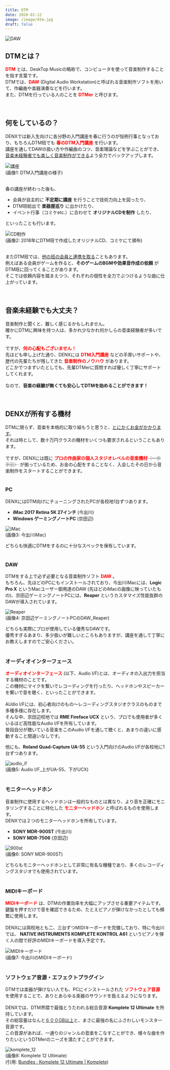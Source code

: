 ```yaml
---
title: DTM
date: 2020-01-12
image: /image/dtm.jpg
draft: false
---
```


![DAW](/image/cubase.jpg)  

## DTMとは？
<span style="color: red;">**DTM**</span> とは、DeskTop Musicの略称で、コンピュータを使って音楽制作することを指す言葉です。  
DTMでは、<span style="color: red;">**DAW**</span> (Digital Audio Workstation)と呼ばれる音楽制作ソフトを用いて、作編曲や楽器演奏などを行います。  
また、DTMを行っている人のことを <span style="color: red;">**DTMer**</span> と呼びます。  
<br>
<br>

## 何をしているの？
DENXでは新入生向けに各分野の入門講座を春に行うのが恒例行事となっており、もちろんDTM班でも <span style="color: red;">**春のDTM入門講座**</span> を行います。  
講座を通してDAWの扱い方や作編曲のコツ、音楽理論などを学ぶことができ、<u>音楽未経験者でも楽しく音楽制作ができる</u>よう全力でバックアップします。  

![講座](/image/lecture.jpg "DTM入門講座の様子")  
(画像1: DTM入門講座の様子)  
<br>

春の講座が終わった後も、

- 会員が自主的に **不定期に講座** を行うことで技術力向上を図ったり、
- DTM班総出で **楽器屋巡り** に出かけたり、
- イベント行事（コミケetc.）に合わせて **オリジナルCDを制作** したり、

といったことも行います。  

![CD制作](/image/cd_jacket.png "CD制作")  
(画像2: 2018年にDTM班で作成したオリジナルCD、コミケにて頒布)  
<br>

またDTM班では、<u>他の班の会員と連携を取る</u>こともあります。  
例えばある会員がゲームを作ると、**そのゲームのBGMや効果音作成の依頼** がDTM班に回ってくることがあります。  
そこでは依頼内容を踏まえつつ、それぞれの個性を全力でぶつけるような曲に仕上がっています。  
<br>
<br>

## 音楽未経験でも大丈夫？
音楽制作と聞くと、難しく感じるかもしれません。  
確かにDTMに興味を持つ人は、多かれ少なかれ何かしらの音楽経験者が多いです。  
<br>
ですが、<span style="color: red;">**何の心配もございません！**</span>  
先ほども申し上げた通り、DENXには <span style="color: red;">**DTM入門講座**</span> などの手厚いサポートや、歴代の先輩たちが残してきた <span style="color: red;">**音楽制作のノウハウ**</span> があります。  
どこかでつまずいたとしても、先輩DTMerに質問すれば優しく丁寧にサポートしてくれます。  
<br>
なので、**音楽の経験が無くても安心してDTMを始めることができます！**  
<br>
<br>

## DENXが所有する機材
DTMに限らず、音楽を本格的に取り組もうと思うと、<u>とにかくお金がかかります</u>。  
それは時として、数十万円クラスの機材をいくつも要求されるということもあります。  
<br>
ですが、DENXには既に <span style="color: red;">**プロの作曲家の個人スタジオレベルの音楽機材**</span><span style="color: gray"><s>（一歩手前）</s></span> が揃っているため、お金の心配をすることなく、入会したその日から音楽制作をスタートすることができます。  
<br>

### PC
DENXにはDTM向けにチューニングされたPCが各校地1台ずつあります。

- **iMac 2017 Retina 5K 27インチ** (今出川)
- **Windows ゲーミングノートPC** (京田辺)

![iMac](/image/iMac.jpg "iMac")  
(画像3: 今出川iMac)  

どちらも快適にDTMをするのに十分なスペックを保有しています。  
<br>

### DAW
DTMをする上で必ず必要となる音楽制作ソフト <span style="color: red;">**DAW**</span> 。  
もちろん、先ほどのPCにもインストールされており、今出川iMacには、**Logic Pro X** というMacユーザー御用達のDAW (先ほどのiMacの画像に映っていたもの)、京田辺ゲーミングノートPCには、**Reaper** というカスタマイズ性能抜群のDAWが導入されています。  

![Reaper](/image/reaper.jpg "Repaer")  
(画像4: 京田辺ゲーミングノートPCのDAW_Reaper)  

どちらも実際にプロが使用している優秀なDAWです。  
優秀すぎるあまり、多少扱いが難しいところもありますが、講座を通して丁寧にお教えしますのでご安心ください。  
<br>

### オーディオインターフェース
<span style="color: red;">**オーディオインターフェース**</span> (以下、Audio I/F)とは、オーディオの入出力を担当する機材のことです。  
この機材にマイクを繋いでレコーディングを行ったり、ヘッドホンやスピーカーを繋いで音を聴く、といったことができます。  
<br>
AUdio I/Fには、初心者向けのもの～レコーディングスタジオクラスのものまで多種多様に存在します。  
そんな中、京田辺校地では **RME Fireface UCX** という、プロでも使用者が多くいるほど高性能なAudio I/Fを所有しています。  
普段自分が聴いている音楽をこのAudio I/Fを通して聴くと、あまりの違いに感動すること間違いなしです。  

他にも、**Roland Quad-Capture UA-55** という入門向けのAudio I/Fが各校地に1台ずつあります。  

![audio_if](/image/audio_if.jpg "Audio I/F")  
(画像5: Audio I/F_上がUA-55、下がUCX)  
<br>

### モニターヘッドホン
音楽制作に使用するヘッドホンは一般的なものとは異なり、より音を正確にモニタリングすることに特化した <span style="color: red;">**モニターヘッドホン**</span> と呼ばれるものを使用します。  
DENXでは２つのモニターヘッドホンを所有しています。  

- **SONY MDR-900ST** (今出川)
- **SONY MDR-7506** (京田辺)

![900st](/image/900st.jpg "今出川_900st")  
(画像6: SONY MDR-900ST)  

どちらもモニターヘッドホンとして非常に有名な機種であり、多くのレコーディングスタジオでも使用されています。  
<br>

### MIDIキーボード
<span style="color: red;">**MIDIキーボード**</span> は、DTMの作業効率を大幅にアップさせる重要アイテムです。  
鍵盤を押すだけで音を確認できるため、たとえピアノが弾けなかったとしても頻繁に使用します。  
<br>
DENXには両校地とも二、三台ずつMIDIキーボードを完備しており、特に今出川では、 **NATIVE INSTRUMENTS KOMPLETE KONTROL A61** というピアノを弾く人の間で好評のMIDIキーボードを導入予定です。  

![MIDIキーボード](/image/midikey.jpg "今出川_MIDIキーボード")  
(画像7: 今出川のMIDIキーボード)  
<br>

### ソフトウェア音源・エフェクトプラグイン
DTMでは楽器が弾けない人でも、PCにインストールされた <span style="color: red;">**ソフトウェア音源**</span> を使用することで、ありとあらゆる楽器のサウンドを扱えるようになります。  
<br>
DENXでは、DTM界隈で最強とうたわれる総合音源 **Komplete 12 Ultimate** を所持しています。  
その総容量はなんと<u>６００GB以上</u>と、まさに最強の名にふさわしいモンスター音源です。  
この音源があれば、一通りのジャンルの音楽をこなすことができ、様々な曲を作りたいというDTMerのニーズを満たすことができます。  

![komplete_12](/image/komplete_12.jpg "Komplete 12 Ultimate")  
(画像8: Komplete 12 Ultimate)  
(引用: [Bundles : Komplete 12 Ultimate | Komplete](https://www.native-instruments.com/jp/products/komplete/bundles/komplete-12-ultimate/))